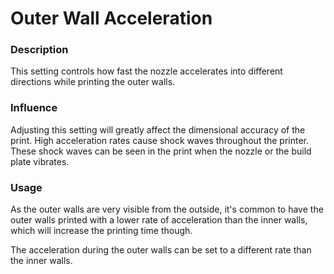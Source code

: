 Outer Wall Acceleration
====
### **Description**
This setting controls how fast the nozzle accelerates into different directions while printing the outer walls. 

### **Influence**
Adjusting this setting will greatly affect the dimensional accuracy of the print. High acceleration rates cause shock waves throughout the printer. These shock waves can be seen in the print when the nozzle or the build plate vibrates. 

### **Usage**
As the outer walls are very visible from the outside, it's common to have the outer walls printed with a lower rate of acceleration than the inner walls, which will increase the printing time though.

The acceleration during the outer walls can be set to a different rate than the inner walls.